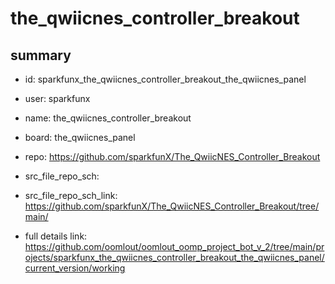 # the_qwiicnes_controller_breakout
 
## summary 
* id: sparkfunx_the_qwiicnes_controller_breakout_the_qwiicnes_panel
* user: sparkfunx
* name: the_qwiicnes_controller_breakout
* board: the_qwiicnes_panel
* repo: https://github.com/sparkfunX/The_QwiicNES_Controller_Breakout



* src_file_repo_sch: 
* src_file_repo_sch_link: https://github.com/sparkfunX/The_QwiicNES_Controller_Breakout/tree/main/
* full details link: https://github.com/oomlout/oomlout_oomp_project_bot_v_2/tree/main/projects/sparkfunx_the_qwiicnes_controller_breakout_the_qwiicnes_panel/current_version/working  







